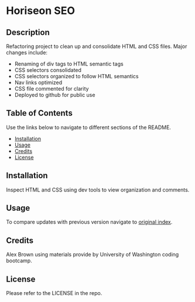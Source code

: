 # Horiseon SEO

## Description

Refactoring project to clean up and consolidate HTML and CSS files. Major changes include:

- Renaming of div tags to HTML semantic tags
- CSS selectors consolidated
- CSS selectors organized to follow HTML semantics
- Nav links optimized
- CSS file commented for clarity
- Deployed to github for public use

## Table of Contents

Use the links below to navigate to different sections of the README.

- [Installation](#installation)
- [Usage](#usage)
- [Credits](#credits)
- [License](#license)

## Installation

Inspect HTML and CSS using dev tools to view organization and comments.

## Usage

To compare updates with previous version navigate to [original index](./index-original.html).

## Credits

Alex Brown using materials provide by University of Washington coding bootcamp.

## License

Please refer to the LICENSE in the repo.